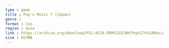 ```yaml
---
type : game
title : Pop'n Music 7 (Japan)
genre : 
format : iso
region : asia
link : https://archive.org/download/PS2-ASIA-ROMS321COM/Pop%27n%20Music%207%20%28Japan%29.7z
size : 653MB
---
```

